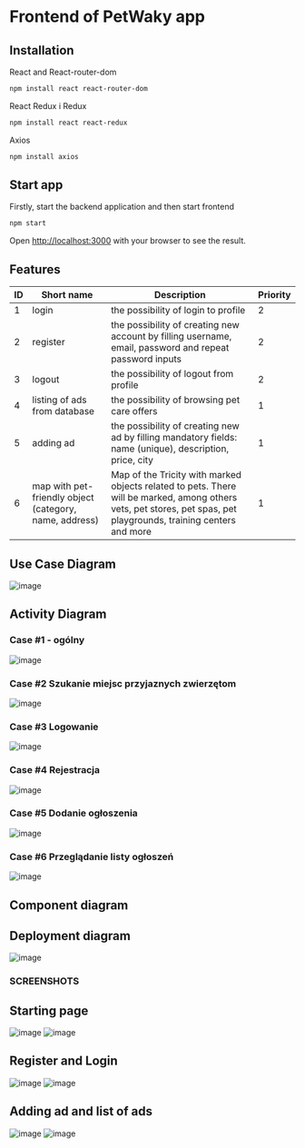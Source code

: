 # Frontend of PetWaky app

## Installation
React and React-router-dom
```bash
npm install react react-router-dom
```
React Redux i Redux
```bash
npm install react react-redux
```

Axios
```bash
npm install axios
```

## Start app
Firstly, start the backend application and then start frontend
```bash
npm start

```

Open [http://localhost:3000](http://localhost:3000) with your browser to see the result.

## Features


| ID | Short name | Description | Priority |
| --- | --- | --- | --- |
| 1 | login | the possibility of login to profile | 2 |
| 2 | register | the possibility of creating new account by filling username, email, password and repeat password inputs | 2 | 
| 3 | logout | the possibility of logout from profile | 2 |
| 4 | listing of ads from database | the possibility of browsing pet care offers | 1 |
| 5 | adding ad | the possibility of creating new ad by filling mandatory fields: name (unique), description, price, city | 1 | 
| 6 | map with pet-friendly object (category, name, address) | Map of the Tricity with marked objects related to pets. There will be marked, among others vets, pet stores, pet spas, pet playgrounds, training centers and more | 1 | 

## Use Case Diagram

![image](https://user-images.githubusercontent.com/48963185/119270518-4abdba00-bbfd-11eb-8c1d-5f0213f8f4fb.png)


## Activity Diagram

### Case #1 - ogólny
![image](https://user-images.githubusercontent.com/48963185/119256779-a28aff80-bbc2-11eb-97a6-b3570d47e101.png)

### Case #2 Szukanie miejsc przyjaznych zwierzętom
![image](https://user-images.githubusercontent.com/48963185/119269376-b00eac80-bbf7-11eb-80f8-f6fad2a11627.png)

### Case #3 Logowanie
![image](https://user-images.githubusercontent.com/48963185/119269889-40e68780-bbfa-11eb-9fbe-dad7d051de8c.png)

### Case #4 Rejestracja
![image](https://user-images.githubusercontent.com/48963185/119270875-337fcc00-bbff-11eb-8cd1-5b92df87b732.png)

### Case #5 Dodanie ogłoszenia
![image](https://user-images.githubusercontent.com/48963185/119270428-f31f4e80-bbfc-11eb-8f47-4840a8684399.png)

### Case #6 Przeglądanie listy ogłoszeń
![image](https://user-images.githubusercontent.com/48963185/119270978-b2750480-bbff-11eb-9205-9fbd731aed75.png)

## Component diagram


## Deployment diagram
![image](https://user-images.githubusercontent.com/48963185/119271978-36c98680-bc04-11eb-91b8-b879d88cb7d3.png)


### SCREENSHOTS

## Starting page
![image](https://user-images.githubusercontent.com/48963185/119271023-ed773800-bbff-11eb-83d7-abdbcfd91476.png)
![image](https://user-images.githubusercontent.com/48963185/119271038-008a0800-bc00-11eb-8ed4-a9758155bbd8.png)

## Register and Login
![image](https://user-images.githubusercontent.com/48963185/119271060-2a432f00-bc00-11eb-8db1-ee54e6a5e957.png)
![image](https://user-images.githubusercontent.com/48963185/119271067-37f8b480-bc00-11eb-8320-80575fe0425b.png)

## Adding ad and list of ads
![image](https://user-images.githubusercontent.com/48963185/119271097-552d8300-bc00-11eb-9e37-74d2f36728bf.png)
![image](https://user-images.githubusercontent.com/48963185/119271118-65ddf900-bc00-11eb-8ebb-47599460e51a.png)




